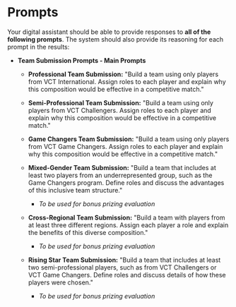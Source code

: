 # Prompts

Your digital assistant should be able to provide responses to <b>all of the following prompts</b>. The system should also provide its reasoning for each prompt in the results:

- <b>Team Submission Prompts - Main Prompts </b>
    - <b>Professional Team Submission:</b> "Build a team using only players from VCT International. Assign roles to each player and explain why this composition would be effective in a competitive match."
    
    - <b>Semi-Professional Team Submission:</b> "Build a team using only players from VCT Challengers. Assign roles to each player and explain why this composition would be effective in a competitive match."
    
    - <b>Game Changers Team Submission:</b> "Build a team using only players from VCT Game Changers. Assign roles to each player and explain why this composition would be effective in a competitive match."
    
    - <b>Mixed-Gender Team Submission:</b> "Build a team that includes at least two players from an underrepresented group, such as the Game Changers program. Define roles and discuss the advantages of this inclusive team structure."
        - <i>To be used for bonus prizing evaluation</i>
    
    - <b>Cross-Regional Team Submission:</b> "Build a team with players from at least three different regions. Assign each player a role and explain the benefits of this diverse composition."
        - <i>To be used for bonus prizing evaluation</i>

    - <b>Rising Star Team Submission:</b> "Build a team that includes at least two semi-professional players, such as from VCT Challengers or VCT Game Changers. Define roles and discuss details of how these players were chosen."
        - <i>To be used for bonus prizing evaluation</i>
